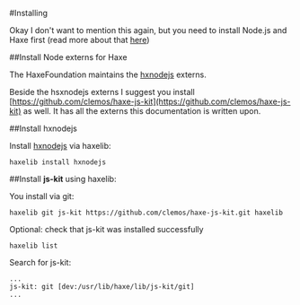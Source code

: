 #Installing

Okay I don't want to mention this again, but you need to install Node.js and Haxe first (read more about that [here](download.md))


##Install Node externs for Haxe


The HaxeFoundation maintains the [hxnodejs](https://github.com/HaxeFoundation/hxnodejs) externs.

Beside the hsxnodejs externs I suggest you install [https://github.com/clemos/haxe-js-kit](https://github.com/clemos/haxe-js-kit) as well. It has all the externs this documentation is written upon.



##Install hxnodejs

Install [hxnodejs](http://lib.haxe.org/p/hxnodejs) via haxelib:

```
haxelib install hxnodejs
```


##Install **js-kit** using haxelib:

You install via git:

```
haxelib git js-kit https://github.com/clemos/haxe-js-kit.git haxelib
```

Optional: check that js-kit was installed successfully

```
haxelib list
```

Search for js-kit:

```
...
js-kit: git [dev:/usr/lib/haxe/lib/js-kit/git]
...
```



